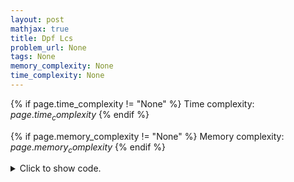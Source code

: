 ```yaml
---
layout: post
mathjax: true
title: Dpf Lcs
problem_url: None
tags: None
memory_complexity: None
time_complexity: None
---
```




{% if page.time_complexity != "None" %}
Time complexity: ${{ page.time_complexity }}$
{% endif %}

{% if page.memory_complexity != "None" %}
Memory complexity: ${{ page.memory_complexity }}$
{% endif %}

<details>
<summary>
<p style="display:inline">Click to show code.</p>
</summary>
```cpp
{% raw %}
using namespace std;
const int NMAX = 3e3 + 11;
string s, t;
int mem[NMAX][NMAX];
string reconstruct(int i, int j)
{
    if (i == 0 or j == 0)
        return "";
    if (s[i - 1] == t[j - 1])
        return reconstruct(i - 1, j - 1) + s[i - 1];
    else
    {
        if (mem[i - 1][j] > mem[i][j - 1])
            return reconstruct(i - 1, j);
        else
            return reconstruct(i, j - 1);
    }
}
string solve(void)
{
    int n = s.size();
    int m = t.size();
    for (int i = 1; i <= n; ++i)
    {
        for (int j = 1; j <= m; ++j)
        {
            if (s[i - 1] == t[j - 1])
                mem[i][j] = mem[i - 1][j - 1] + 1;
            else
                mem[i][j] = max(mem[i - 1][j], mem[i][j - 1]);
        }
    }
    return reconstruct(n, m);
}
int main(void)
{
    cin >> s >> t;
    cout << solve() << endl;
    return 0;
}

{% endraw %}
```
</details>

